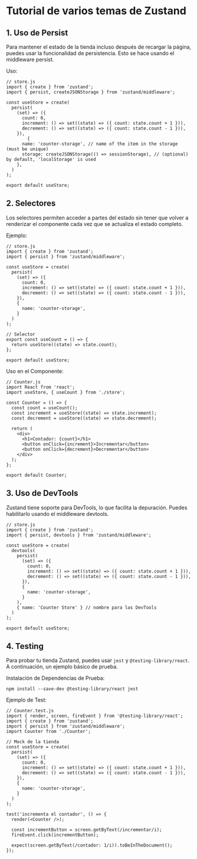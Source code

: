 
# Tutorial de varios temas de Zustand

## 1. Uso de Persist
Para mantener el estado de la tienda incluso después de recargar la página, puedes usar la funcionalidad de persistencia. Esto se hace usando el middleware persist.

Uso:
~~~
// store.js
import { create } from 'zustand';
import { persist, createJSONStorage } from 'zustand/middleware';

const useStore = create(
  persist(
    (set) => ({
      count: 0,
      increment: () => set((state) => ({ count: state.count + 1 })),
      decrement: () => set((state) => ({ count: state.count - 1 })),
    }),
        {
      name: 'counter-storage', // name of the item in the storage (must be unique)
      storage: createJSONStorage(() => sessionStorage), // (optional) by default, 'localStorage' is used
    },
  )
);

export default useStore;
~~~

## 2. Selectores
Los selectores permiten acceder a partes del estado sin tener que volver a renderizar el componente cada vez que se actualiza el estado completo.

Ejemplo:
~~~
// store.js
import { create } from 'zustand';
import { persist } from 'zustand/middleware';

const useStore = create(
  persist(
    (set) => ({
      count: 0,
      increment: () => set((state) => ({ count: state.count + 1 })),
      decrement: () => set((state) => ({ count: state.count - 1 })),
    }),
    {
      name: 'counter-storage',
    }
  )
);

// Selector
export const useCount = () => {
  return useStore((state) => state.count);
};

export default useStore;
~~~
Uso en el Componente:
~~~
// Counter.js
import React from 'react';
import useStore, { useCount } from './store';

const Counter = () => {
  const count = useCount();
  const increment = useStore((state) => state.increment);
  const decrement = useStore((state) => state.decrement);

  return (
    <div>
      <h1>Contador: {count}</h1>
      <button onClick={increment}>Incrementar</button>
      <button onClick={decrement}>Decrementar</button>
    </div>
  );
};

export default Counter;
~~~

## 3. Uso de DevTools
Zustand tiene soporte para DevTools, lo que facilita la depuración. Puedes habilitarlo usando el middleware devtools.
~~~
// store.js
import { create } from 'zustand';
import { persist, devtools } from 'zustand/middleware';

const useStore = create(
  devtools(
    persist(
      (set) => ({
        count: 0,
        increment: () => set((state) => ({ count: state.count + 1 })),
        decrement: () => set((state) => ({ count: state.count - 1 })),
      }),
      {
        name: 'counter-storage',
      }
    ),
    { name: 'Counter Store' } // nombre para las DevTools
  )
);

export default useStore;
~~~

## 4. Testing
Para probar tu tienda Zustand, puedes usar `jest` y `@testing-library/react`. A continuación, un ejemplo básico de prueba.

Instalación de Dependencias de Prueba:
~~~
npm install --save-dev @testing-library/react jest
~~~
Ejemplo de Test:
~~~
// Counter.test.js
import { render, screen, fireEvent } from '@testing-library/react';
import { create } from 'zustand';
import { persist } from 'zustand/middleware';
import Counter from './Counter';

// Mock de la tienda
const useStore = create(
  persist(
    (set) => ({
      count: 0,
      increment: () => set((state) => ({ count: state.count + 1 })),
      decrement: () => set((state) => ({ count: state.count - 1 })),
    }),
    {
      name: 'counter-storage',
    }
  )
);

test('incrementa el contador', () => {
  render(<Counter />);

  const incrementButton = screen.getByText(/incrementar/i);
  fireEvent.click(incrementButton);

  expect(screen.getByText(/contador: 1/i)).toBeInTheDocument();
});
~~~